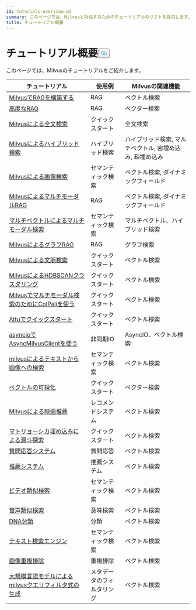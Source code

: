 ```yaml
---
id: tutorials-overview.md
summary: このページでは、Milvusと対話するためのチュートリアルのリストを提供します。
title: チュートリアル概要
---
```

<h1 id="Tutorials-Overview" class="common-anchor-header">チュートリアル概要<button data-href="#Tutorials-Overview" class="anchor-icon" translate="no">
      <svg translate="no"
        aria-hidden="true"
        focusable="false"
        height="20"
        version="1.1"
        viewBox="0 0 16 16"
        width="16"
      >
        <path
          fill="#0092E4"
          fill-rule="evenodd"
          d="M4 9h1v1H4c-1.5 0-3-1.69-3-3.5S2.55 3 4 3h4c1.45 0 3 1.69 3 3.5 0 1.41-.91 2.72-2 3.25V8.59c.58-.45 1-1.27 1-2.09C10 5.22 8.98 4 8 4H4c-.98 0-2 1.22-2 2.5S3 9 4 9zm9-3h-1v1h1c1 0 2 1.22 2 2.5S13.98 12 13 12H9c-.98 0-2-1.22-2-2.5 0-.83.42-1.64 1-2.09V6.25c-1.09.53-2 1.84-2 3.25C6 11.31 7.55 13 9 13h4c1.45 0 3-1.69 3-3.5S14.5 6 13 6z"
        ></path>
      </svg>
    </button></h1><p>このページでは、Milvusのチュートリアルをご紹介します。</p>
<table>
<thead>
<tr><th>チュートリアル</th><th>使用例</th><th>Milvusの関連機能</th></tr>
</thead>
<tbody>
<tr><td><a href="/docs/ja/build-rag-with-milvus.md">MilvusでRAGを構築する</a></td><td>RAG</td><td>ベクトル検索</td></tr>
<tr><td><a href="/docs/ja/how_to_enhance_your_rag.md">高度なRAG</a></td><td>RAG</td><td>ベクター検索</td></tr>
<tr><td><a href="/docs/ja/full_text_search_with_milvus.md">Milvusによる全文検索</a></td><td>クイックスタート</td><td>全文検索</td></tr>
<tr><td><a href="/docs/ja/hybrid_search_with_milvus.md">Milvusによるハイブリッド検索</a></td><td>ハイブリッド検索</td><td>ハイブリッド検索, マルチベクトル, 密埋め込み, 疎埋め込み</td></tr>
<tr><td><a href="/docs/ja/image_similarity_search.md">Milvusによる画像検索</a></td><td>セマンティック検索</td><td>ベクトル検索, ダイナミックフィールド</td></tr>
<tr><td><a href="/docs/ja/multimodal_rag_with_milvus.md">MilvusによるマルチモーダルRAG</a></td><td>RAG</td><td>ベクトル検索, ダイナミックフィールド</td></tr>
<tr><td><a href="/docs/ja/multimodal_rag_with_milvus.md">マルチベクトルによるマルチモーダル検索</a></td><td>セマンティック検索</td><td>マルチベクトル、ハイブリッド検索</td></tr>
<tr><td><a href="/docs/ja/graph_rag_with_milvus.md">MilvusによるグラフRAG</a></td><td>RAG</td><td>グラフ検索</td></tr>
<tr><td><a href="/docs/ja/contextual_retrieval_with_milvus.md">Milvusによる文脈検索</a></td><td>クイックスタート</td><td>ベクトル検索</td></tr>
<tr><td><a href="/docs/ja/hdbscan_clustering_with_milvus.md">MilvusによるHDBSCANクラスタリング</a></td><td>クイックスタート</td><td>ベクトル検索</td></tr>
<tr><td><a href="/docs/ja/use_ColPali_with_milvus.md">Milvusでマルチモーダル検索のためにColPaliを使う</a></td><td>クイックスタート</td><td>ベクトル検索</td></tr>
<tr><td><a href="/docs/ja/quickstart_with_attu.md">Attuでクイックスタート</a></td><td>クイックスタート</td><td>ベクトル検索</td></tr>
<tr><td><a href="/docs/ja/use-async-milvus-client-with-asyncio.md">asyncioでAsyncMilvusClientを使う</a></td><td>非同期IO</td><td>AsyncIO、ベクトル検索</td></tr>
<tr><td><a href="/docs/ja/text_image_search.md">milvusによるテキストから画像への検索</a></td><td>セマンティック検索</td><td>ベクトル検索</td></tr>
<tr><td><a href="/docs/ja/vector_visualization.md">ベクトルの可視化</a></td><td>クイックスタート</td><td>ベクター検索</td></tr>
<tr><td><a href="/docs/ja/movie_recommendation_with_milvus.md">Milvusによる映画推薦</a></td><td>レコメンドシステム</td><td>ベクトル検索</td></tr>
<tr><td><a href="/docs/ja/funnel_search_with_matryoshka.md">マトリョーシカ埋め込みによる漏斗探索</a></td><td>クイックスタート</td><td>ベクトル検索</td></tr>
<tr><td><a href="/docs/ja/question_answering_system.md">質問応答システム</a></td><td>質問応答</td><td>ベクトル検索</td></tr>
<tr><td><a href="/docs/ja/recommendation_system.md">推薦システム</a></td><td>推薦システム</td><td>ベクトル検索</td></tr>
<tr><td><a href="/docs/ja/video_similarity_search.md">ビデオ類似検索</a></td><td>セマンティック検索</td><td>ベクトル検索</td></tr>
<tr><td><a href="/docs/ja/audio_similarity_search.md">音声類似検索</a></td><td>意味検索</td><td>ベクトル検索</td></tr>
<tr><td><a href="/docs/ja/dna_sequence_classification.md">DNA分類</a></td><td>分類</td><td>ベクトル検索</td></tr>
<tr><td><a href="/docs/ja/text_search_engine.md">テキスト検索エンジン</a></td><td>セマンティック検索</td><td>ベクトル検索</td></tr>
<tr><td><a href="/docs/ja/image_deduplication_system.md">画像重複排除</a></td><td>重複排除</td><td>ベクトル検索</td></tr>
<tr><td><a href="/docs/ja/generating_milvus_query_filter_expressions.md">大規模言語モデルによるmilvusクエリフィルタ式の生成</a></td><td>メタデータのフィルタリング</td><td>ベクトル検索</td></tr>
</tbody>
</table>
